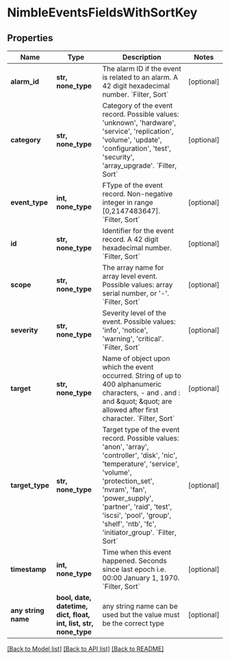 # NimbleEventsFieldsWithSortKey


## Properties
Name | Type | Description | Notes
------------ | ------------- | ------------- | -------------
**alarm_id** | **str, none_type** | The alarm ID if the event is related to an alarm. A 42 digit hexadecimal number. &#x60;Filter, Sort&#x60; | [optional] 
**category** | **str, none_type** | Category of the event record. Possible values: &#39;unknown&#39;, &#39;hardware&#39;, &#39;service&#39;, &#39;replication&#39;, &#39;volume&#39;, &#39;update&#39;, &#39;configuration&#39;, &#39;test&#39;, &#39;security&#39;, &#39;array_upgrade&#39;. &#x60;Filter, Sort&#x60; | [optional] 
**event_type** | **int, none_type** | FType of the event record. Non-negative integer in range [0,2147483647]. &#x60;Filter, Sort&#x60; | [optional] 
**id** | **str, none_type** | Identifier for the event record. A 42 digit hexadecimal number. &#x60;Filter, Sort&#x60; | [optional] 
**scope** | **str, none_type** | The array name for array level event. Possible values: array serial number, or &#39;-&#39;. &#x60;Filter, Sort&#x60; | [optional] 
**severity** | **str, none_type** | Severity level of the event. Possible values: &#39;info&#39;, &#39;notice&#39;, &#39;warning&#39;, &#39;critical&#39;. &#x60;Filter, Sort&#x60; | [optional] 
**target** | **str, none_type** | Name of object upon which the event occurred. String of up to 400 alphanumeric characters, - and . and : and \&quot; \&quot; are allowed after first character. &#x60;Filter, Sort&#x60; | [optional] 
**target_type** | **str, none_type** | Target type of the event record. Possible values: &#39;anon&#39;, &#39;array&#39;, &#39;controller&#39;, &#39;disk&#39;, &#39;nic&#39;, &#39;temperature&#39;, &#39;service&#39;, &#39;volume&#39;, &#39;protection_set&#39;, &#39;nvram&#39;, &#39;fan&#39;, &#39;power_supply&#39;, &#39;partner&#39;, &#39;raid&#39;, &#39;test&#39;, &#39;iscsi&#39;, &#39;pool&#39;, &#39;group&#39;, &#39;shelf&#39;, &#39;ntb&#39;, &#39;fc&#39;, &#39;initiator_group&#39;. &#x60;Filter, Sort&#x60; | [optional] 
**timestamp** | **int, none_type** | Time when this event happened. Seconds since last epoch i.e. 00:00 January 1, 1970. &#x60;Filter, Sort&#x60; | [optional] 
**any string name** | **bool, date, datetime, dict, float, int, list, str, none_type** | any string name can be used but the value must be the correct type | [optional]

[[Back to Model list]](../README.md#documentation-for-models) [[Back to API list]](../README.md#documentation-for-api-endpoints) [[Back to README]](../README.md)


